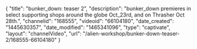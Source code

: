 {
    "title": "bunker_down: teaser 2",
    "description": "bunker_down premieres in select supporting shops around the globe Oct_23rd, and on Thrasher Oct 28th.",
    "channelid": "168555",
    "videoid": "66104180",
    "date_created": "1445630357",
    "date_modified": "1465341096",
    "type": "captivate",
    "layout": "channelVideo",
    "url": "\/alien-workshop\/bunker-down-teaser-2\/168555-66104180"
}